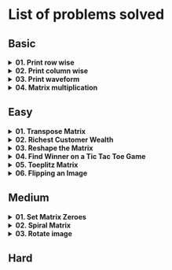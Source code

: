 # List of problems solved

## Basic

<!-- Problem: Print row wise-->
<details>
  <summary><b>01. Print row wise</b></summary>

- [Link to notes](https://github.com/TheParthMaru/mastering-dsa/blob/main/03_2D_arrays/notes/02_print_2D_array_row_wise.pdf)
- [Link to solution](https://github.com/TheParthMaru/mastering-dsa/blob/main/03_2D_arrays/code/RowPrint.java)

</details>

<!-- Problem: Print column wise-->
<details>
  <summary><b>02. Print column wise</b></summary>

- [Link to notes](https://github.com/TheParthMaru/mastering-dsa/blob/main/03_2D_arrays/notes/03_print_2D_array_column_wise.pdf)
- [Link to solution](https://github.com/TheParthMaru/mastering-dsa/blob/main/03_2D_arrays/code/ColumnPrint.java)

</details>

<!-- Problem: Print column wise-->
<details>
  <summary><b>03. Print waveform</b></summary>

- [Link to notes](https://github.com/TheParthMaru/mastering-dsa/blob/main/03_2D_arrays/notes/04_print_2D_array_in_waveform.pdf)
- [Link to solution](https://github.com/TheParthMaru/mastering-dsa/blob/main/03_2D_arrays/code/WavePrint.java)

</details>

<!-- Problem: Matrix multiplication-->
<details>
  <summary><b>04. Matrix multiplication</b></summary>

- [Link to notes](https://github.com/TheParthMaru/mastering-dsa/blob/main/03_2D_arrays/notes/05_matrix_multiplication.pdf)
- [Link to solution](https://github.com/TheParthMaru/mastering-dsa/blob/main/03_2D_arrays/code/MatrixMultiplication.java)

</details>

## Easy

<!-- Problem: Transpose matrix-->
<details>
  <summary><b>01. Transpose Matrix</b></summary>

- [Link to problem](https://leetcode.com/problems/transpose-matrix/description/)
- [Link to notes](https://github.com/TheParthMaru/mastering-dsa/blob/main/notes/leetcode-problems-notes/867_transpose_matrix.pdf)
- [Link to solution](https://github.com/TheParthMaru/mastering-dsa/tree/main/leetcode/0867_transpose_matrix)
</details>

<!-- Problem: Richest Customer Wealth-->
<details>
  <summary><b>02. Richest Customer Wealth</b></summary>

- [Link to problem](https://leetcode.com/problems/richest-customer-wealth/description/)
- [Link to notes](https://github.com/TheParthMaru/mastering-dsa/blob/main/notes/leetcode-problems-notes/1672_richest_customer_wealth.pdf)
- [Link to solution](https://github.com/TheParthMaru/mastering-dsa/tree/main/leetcode/1672_richest_customer_wealth)
</details>

<!-- Problem: Reshape the Matrix-->
<details>
  <summary><b>03. Reshape the Matrix</b></summary>

- [Link to problem](https://leetcode.com/problems/reshape-the-matrix/description/)
- [Link to notes](https://github.com/TheParthMaru/mastering-dsa/blob/main/notes/leetcode-problems-notes/566_reshape_the_matrix.pdf)
- [Link to solution](https://github.com/TheParthMaru/mastering-dsa/tree/main/leetcode/0566_reshape_the_matrix)
</details>

<!-- Problem: Find Winner on a Tic Tac Toe Game -->
<details>
  <summary><b>04. Find Winner on a Tic Tac Toe Game</b></summary>

- [Link to problem](https://leetcode.com/problems/find-winner-on-a-tic-tac-toe-game/description/)
- [Link to notes](https://github.com/TheParthMaru/mastering-dsa/blob/main/notes/leetcode-problems-notes/1275_find_winner_on_a_tic_tac_toe_game.pdf)
- [Link to solution](https://github.com/TheParthMaru/mastering-dsa/tree/main/leetcode/1275_find_winner_on_a_tic_tac_toe_game)
</details>

<!-- Problem: Toeplitz Matrix -->
<details>
  <summary><b>05. Toeplitz Matrix</b></summary>

- [Link to problem](https://leetcode.com/problems/find-winner-on-a-tic-tac-toe-game/description/)
- [Link to notes](https://github.com/TheParthMaru/mastering-dsa/blob/main/notes/leetcode-problems-notes/766_toeplitz_matrix.pdf)
- [Link to solution](https://github.com/TheParthMaru/mastering-dsa/tree/main/leetcode/0766_toeplitz_matrix)
</details>

<!-- Problem: Flipping an Image -->
<details>
  <summary><b>06. Flipping an Image</b></summary>

- [Link to problem](https://leetcode.com/problems/flipping-an-image/description/)
- [Link to notes](https://github.com/TheParthMaru/mastering-dsa/blob/main/notes/leetcode-problems-notes/832_flipping_an_image.pdf)
- [Link to solution](https://github.com/TheParthMaru/mastering-dsa/tree/main/leetcode/0832_flipping_an_image)
</details>

## Medium

<!-- Problem: Set Matrix Zeroes-->
<details>
  <summary><b>01. Set Matrix Zeroes</b></summary>

- [Link to problem](https://leetcode.com/problems/set-matrix-zeroes/description/)
- [Link to notes](https://github.com/TheParthMaru/mastering-dsa/blob/main/notes/leetcode-problems-notes/73_set_matrix_zeroes.pdf)
- [Link to solution](https://github.com/TheParthMaru/mastering-dsa/tree/main/leetcode/0073_set_matrix_zeroes)
</details>

<!-- Problem: Spiral Matrix-->
<details>
  <summary><b>02. Spiral Matrix</b></summary>

- [Link to problem](https://leetcode.com/problems/spiral-matrix/description/)
- [Link to notes](https://github.com/TheParthMaru/mastering-dsa/blob/main/notes/leetcode-problems-notes/54_spiral_matrix.pdf)
- [Link to solution](https://github.com/TheParthMaru/mastering-dsa/tree/main/leetcode/0054_spiral_matrix)
</details>

<!-- Problem: Spiral Matrix-->
<details>
  <summary><b>03. Rotate image</b></summary>

- [Link to problem](https://leetcode.com/problems/rotate-image/description/)
- [Link to notes](https://github.com/TheParthMaru/mastering-dsa/blob/main/notes/leetcode-problems-notes/48_rotate_image.pdf)
- [Link to solution](https://github.com/TheParthMaru/mastering-dsa/tree/main/leetcode/0048_rotate_image)
</details>

## Hard
